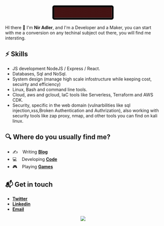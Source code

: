 <!-- # Hello, nerds 🤓 -->

<p align="center">
  <img src="https://raw.githubusercontent.com/niradler/niradler/master/tech_sign.gif"> 
</p>


HI there 👋 I'm **Nir Adler**, and I'm a Developer and a Maker, you can start with me a conversion on any techinal subject out there, you will find me intersting.

## ⚡️ Skills

* JS development NodeJS / Express / React.
* Databases, Sql and NoSql.
* System design (manage high scale infostructure while keeping cost, secuirty and efficiency)
* Linux, Bash and command line tools.
* Cloud, aws and gcloud, IaC tools like Serverless, Terraform and AWS CDK.
* Security, specific in the web domain (vulnarbilities like sql injection,xss,Broken Authentication and Authrization), also working with security tools like zap proxy, nmap, and other tools you can find on kali linux.

## 🔍 Where do you usually find me?

* ✍️ &nbsp;&nbsp; Writing [**Blog**](https://niradler.com)
* 💻 &nbsp;&nbsp; Developing [**Code**](https://github.com/niradler)
* 🎮 &nbsp;&nbsp; Playing [**Games**](https://eu.shop.battle.net/en-gb/family/call-of-duty-mw)

## 📬 Get in touch

* [**Twitter**](https://twitter.com/AdlerNir)
* [**Linkedin**](https://www.linkedin.com/in/niradler)
* <a href="mailto:github@niradler.com">**Email**</a>
  

<p align='center'>
  <img src="https://visitor-badge.glitch.me/badge?page_id=repo.niradler">
</p>
  
<!--
**niradler/niradler** is a ✨ _special_ ✨ repository because its `README.md` (this file) appears on your GitHub profile.

Here are some ideas to get you started:

- 🔭 I’m currently working on ...
- 🌱 I’m currently learning ...
- 👯 I’m looking to collaborate on ...
- 🤔 I’m looking for help with ...
- 💬 Ask me about ...
- 📫 How to reach me: ...
- 😄 Pronouns: ...
- ⚡ Fun fact: ...
-->
